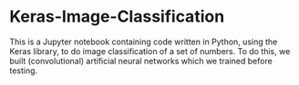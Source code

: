 # Keras-Image-Classification

This is a Jupyter notebook containing code written in Python, using the Keras library, to do image classification of a set of numbers. To do this, we built (convolutional) artificial neural networks which we trained before testing.

